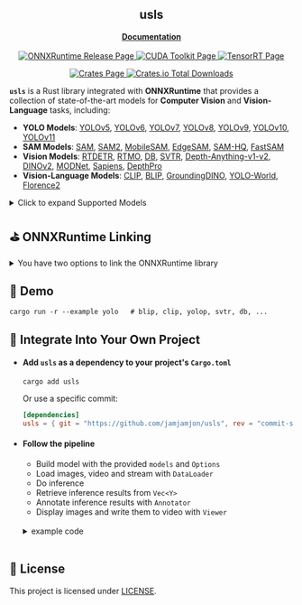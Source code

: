 <p align="center">
    <h2 align="center">usls</h2>
</p>

<p align="center">
    <a href="https://docs.rs/usls"><strong>Documentation</strong></a>
    <br>
    <br>
    <a href='https://github.com/microsoft/onnxruntime/releases'>
      <img src='https://img.shields.io/badge/ONNXRuntime-v1.19.x-239DFF?style=for-the-badge&logo=onnx' alt='ONNXRuntime Release Page'>
    </a>
    <a href='https://developer.nvidia.com/cuda-toolkit-archive'>
      <img src='https://img.shields.io/badge/CUDA-12.x-76B900?style=for-the-badge&logo=nvidia' alt='CUDA Toolkit Page'>
    </a>
    <a href='https://developer.nvidia.com/tensorrt'>
      <img src='https://img.shields.io/badge/TensorRT-10.x.x.x-76B900?style=for-the-badge&logo=nvidia' alt='TensorRT Page'>
    </a>
</p>

<p align="center">
   <a href='https://crates.io/crates/usls'>
      <img src='https://img.shields.io/crates/v/usls.svg?style=for-the-badge&logo=rust' alt='Crates Page'>
   </a>
   <!-- Documentation Badge -->
<!--    <a href="https://docs.rs/usls">
      <img src='https://img.shields.io/badge/Documents-usls-000000?style=for-the-badge&logo=docs.rs' alt='Documentation'>
   </a> -->
   <!-- Downloads Badge -->
   <a href="">
       <img alt="Crates.io Total Downloads" src="https://img.shields.io/crates/d/usls?style=for-the-badge&color=3ECC5F">
   </a>
    
</p>

**`usls`** is a Rust library integrated with **ONNXRuntime** that provides a collection of state-of-the-art models for **Computer Vision** and **Vision-Language** tasks, including:

- **YOLO Models**: [YOLOv5](https://github.com/ultralytics/yolov5), [YOLOv6](https://github.com/meituan/YOLOv6), [YOLOv7](https://github.com/WongKinYiu/yolov7), [YOLOv8](https://github.com/ultralytics/ultralytics), [YOLOv9](https://github.com/WongKinYiu/yolov9), [YOLOv10](https://github.com/THU-MIG/yolov10), [YOLOv11](https://github.com/ultralytics/ultralytics)
- **SAM Models**: [SAM](https://github.com/facebookresearch/segment-anything), [SAM2](https://github.com/facebookresearch/segment-anything-2), [MobileSAM](https://github.com/ChaoningZhang/MobileSAM), [EdgeSAM](https://github.com/chongzhou96/EdgeSAM), [SAM-HQ](https://github.com/SysCV/sam-hq), [FastSAM](https://github.com/CASIA-IVA-Lab/FastSAM)
- **Vision Models**: [RTDETR](https://arxiv.org/abs/2304.08069), [RTMO](https://github.com/open-mmlab/mmpose/tree/main/projects/rtmo), [DB](https://arxiv.org/abs/1911.08947), [SVTR](https://arxiv.org/abs/2205.00159), [Depth-Anything-v1-v2](https://github.com/LiheYoung/Depth-Anything), [DINOv2](https://github.com/facebookresearch/dinov2), [MODNet](https://github.com/ZHKKKe/MODNet), [Sapiens](https://arxiv.org/abs/2408.12569), [DepthPro](https://github.com/apple/ml-depth-pro)
- **Vision-Language Models**: [CLIP](https://github.com/openai/CLIP), [BLIP](https://arxiv.org/abs/2201.12086), [GroundingDINO](https://github.com/IDEA-Research/GroundingDINO), [YOLO-World](https://github.com/AILab-CVC/YOLO-World), [Florence2](https://arxiv.org/abs/2311.06242)

<details>
<summary>Click to expand Supported Models</summary>

## Supported Models

| Model                                                               | Task / Type                                                                                   | Example                    | CUDA f32 | CUDA f16 | TensorRT f32 | TensorRT f16 |
|---------------------------------------------------------------------|----------------------------------------------------------------------------------------------|----------------------------|----------|----------|--------------|--------------|
| [YOLOv5](https://github.com/ultralytics/yolov5)                    | Classification<br>Object Detection<br>Instance Segmentation                                       | [demo](examples/yolo)      | ✅       | ✅       | ✅           | ✅           |
| [YOLOv6](https://github.com/meituan/YOLOv6)                        | Object Detection                                                                             | [demo](examples/yolo)      | ✅       | ✅       | ✅           | ✅           |
| [YOLOv7](https://github.com/WongKinYiu/yolov7)                     | Object Detection                                                                             | [demo](examples/yolo)      | ✅       | ✅       | ✅           | ✅           |
| [YOLOv8](https://github.com/ultralytics/ultralytics)                | Object Detection<br>Instance Segmentation<br>Classification<br>Oriented Object Detection<br>Keypoint Detection | [demo](examples/yolo)      | ✅       | ✅       | ✅           | ✅           |
| [YOLOv8](https://github.com/ultralytics/ultralytics)                | Object Detection<br>Instance Segmentation<br>Classification<br>Oriented Object Detection<br>Keypoint Detection | [demo](examples/yolo)      | ✅       | ✅       | ✅           | ✅           |
| [YOLOv9](https://github.com/WongKinYiu/yolov9)                     | Object Detection                                                                             | [demo](examples/yolo)      | ✅       | ✅       | ✅           | ✅           |
| [YOLOv11](https://github.com/ultralytics/ultralytics)                | Object Detection<br>Instance Segmentation<br>Classification<br>Oriented Object Detection<br>Keypoint Detection | [demo](examples/yolo)      | ✅       | ✅       | ✅           | ✅           |
| [RTDETR](https://arxiv.org/abs/2304.08069)                         | Object Detection                                                                             | [demo](examples/yolo)      | ✅       | ✅       | ✅           | ✅           |
| [FastSAM](https://github.com/CASIA-IVA-Lab/FastSAM)                 | Instance Segmentation                                                                         | [demo](examples/yolo)      | ✅       | ✅       | ✅           | ✅           |
| [SAM](https://github.com/facebookresearch/segment-anything)         | Segment Anything                                                                             | [demo](examples/sam)       | ✅       | ✅       |              |              |
| [SAM2](https://github.com/facebookresearch/segment-anything-2)      | Segment Anything                                                                             | [demo](examples/sam)       | ✅       | ✅       |              |              |
| [MobileSAM](https://github.com/ChaoningZhang/MobileSAM)             | Segment Anything                                                                             | [demo](examples/sam)       | ✅       | ✅       |              |              |
| [EdgeSAM](https://github.com/chongzhou96/EdgeSAM)                  | Segment Anything                                                                             | [demo](examples/sam)       | ✅       | ✅       |              |              |
| [SAM-HQ](https://github.com/SysCV/sam-hq)                          | Segment Anything                                                                             | [demo](examples/sam)       | ✅       | ✅       |              |              |
| [YOLO-World](https://github.com/AILab-CVC/YOLO-World)               | Object Detection                                                                             | [demo](examples/yolo)      | ✅       | ✅       | ✅           | ✅           |
| [DINOv2](https://github.com/facebookresearch/dinov2)               | Vision-Self-Supervised                                                                        | [demo](examples/dinov2)    | ✅       | ✅       | ✅           | ✅           |
| [CLIP](https://github.com/openai/CLIP)                             | Vision-Language                                                                             | [demo](examples/clip)      | ✅       | ✅       | ✅ Visual<br>❌ Textual | ✅ Visual<br>❌ Textual |
| [BLIP](https://github.com/salesforce/BLIP)                         | Vision-Language                                                                             | [demo](examples/blip)      | ✅       | ✅       | ✅ Visual<br>❌ Textual | ✅ Visual<br>❌ Textual |
| [DB](https://arxiv.org/abs/1911.08947)                             | Text Detection                                                                               | [demo](examples/db)        | ✅       | ✅       | ✅           | ✅           |
| [SVTR](https://arxiv.org/abs/2205.00159)                           | Text Recognition                                                                            | [demo](examples/svtr)      | ✅       | ✅       | ✅           | ✅           |
| [RTMO](https://github.com/open-mmlab/mmpose/tree/main/projects/rtmo) | Keypoint Detection                                                                          | [demo](examples/rtmo)      | ✅       | ✅       | ❌           | ❌           |
| [YOLOPv2](https://arxiv.org/abs/2208.11434)                        | Panoptic Driving Perception                                                                   | [demo](examples/yolop)     | ✅       | ✅       | ✅           | ✅           |
| [Depth-Anything v1 & v2](https://github.com/LiheYoung/Depth-Anything)      | Monocular Depth Estimation                                                                    | [demo](examples/depth-anything) | ✅       | ✅       | ❌           | ❌           |
| [MODNet](https://github.com/ZHKKKe/MODNet)                         | Image Matting                                                                               | [demo](examples/modnet)    | ✅       | ✅       | ✅           | ✅           |
| [GroundingDINO](https://github.com/IDEA-Research/GroundingDINO)   | Open-Set Detection With Language                                                             | [demo](examples/grounding-dino) | ✅       | ✅       |              |              |
| [Sapiens](https://github.com/facebookresearch/sapiens/tree/main)   | Body Part Segmentation                                   | [demo](examples/sapiens) | ✅       | ✅       |              |              |
| [Florence2](https://arxiv.org/abs/2311.06242)   | a Variety of Vision Tasks | [demo](examples/florence2) | ✅       | ✅       |              |              |
| [DepthPro](https://github.com/apple/ml-depth-pro)     | Monocular Depth Estimation                   | [demo](examples/depth-pro) | ✅       | ✅       |            |            |



</details>


## ⛳️ ONNXRuntime Linking 

<details>
<summary>You have two options to link the ONNXRuntime library</summary>

- ### Option 1: Manual Linking

    - #### For detailed setup instructions, refer to the [ORT documentation](https://ort.pyke.io/setup/linking).

    - #### For Linux or macOS Users:
        - Download the ONNX Runtime package from the [Releases page](https://github.com/microsoft/onnxruntime/releases).
        - Set up the library path by exporting the `ORT_DYLIB_PATH` environment variable:
           ```shell
           export ORT_DYLIB_PATH=/path/to/onnxruntime/lib/libonnxruntime.so.1.19.0
           ```
       
- ### Option 2: Automatic Download
  Just use `--features auto`
  ```shell
  cargo run -r --example yolo --features auto
  ```

</details>

## 🎈 Demo

```Shell
cargo run -r --example yolo   # blip, clip, yolop, svtr, db, ...
```

## 🥂 Integrate Into Your Own Project

- #### Add `usls` as a dependency to your project's `Cargo.toml`
    ```Shell
    cargo add usls
    ```
    
    Or use a specific commit:
    ```Toml
    [dependencies]
    usls = { git = "https://github.com/jamjamjon/usls", rev = "commit-sha" }
    ```

- #### Follow the pipeline
    - Build model with the provided `models` and `Options`
    - Load images, video and stream with `DataLoader`
    - Do inference
    - Retrieve inference results from `Vec<Y>`
    - Annotate inference results with `Annotator`
    - Display images and write them to video with `Viewer` 

    <br/>
    <details>
    <summary>example code</summary>
    
    ```rust
    use usls::{models::YOLO, Annotator, DataLoader, Nms, Options, Vision, YOLOTask, YOLOVersion};

    fn main() -> anyhow::Result<()> {
        // Build model with Options
        let options = Options::new()
            .with_trt(0)
            .with_model("yolo/v8-m-dyn.onnx")?
            .with_yolo_version(YOLOVersion::V8) // YOLOVersion: V5, V6, V7, V8, V9, V10, RTDETR
            .with_yolo_task(YOLOTask::Detect) // YOLOTask: Classify, Detect, Pose, Segment, Obb
            .with_ixx(0, 0, (1, 2, 4).into())
            .with_ixx(0, 2, (0, 640, 640).into())
            .with_ixx(0, 3, (0, 640, 640).into())
            .with_confs(&[0.2]);
        let mut model = YOLO::new(options)?;
    
        // Build DataLoader to load image(s), video, stream
        let dl = DataLoader::new(
            // "./assets/bus.jpg", // local image
            // "images/bus.jpg",  // remote image
            // "../images-folder",  // local images (from folder)
            // "../demo.mp4",  // local video
            // "http://commondatastorage.googleapis.com/gtv-videos-bucket/sample/BigBuckBunny.mp4",  // online video
            "rtsp://admin:kkasd1234@192.168.2.217:554/h264/ch1/",  // stream
        )?
        .with_batch(2)  // iterate with batch_size = 2
        .build()?;
    
        // Build annotator
        let annotator = Annotator::new()
            .with_bboxes_thickness(4)
            .with_saveout("YOLO-DataLoader");
    
        // Build viewer
        let mut viewer = Viewer::new().with_delay(10).with_scale(1.).resizable(true);

        // Run and annotate results
        for (xs, _) in dl {
            let ys = model.forward(&xs, false)?;
            // annotator.annotate(&xs, &ys);
            let images_plotted = annotator.plot(&xs, &ys, false)?;

            // show image
            viewer.imshow(&images_plotted)?;

            // check out window and key event
            if !viewer.is_open() || viewer.is_key_pressed(usls::Key::Escape) {
                break;
            }

            // write video
            viewer.write_batch(&images_plotted)?;
  
            // Retrieve inference results
            for y in ys {
                // bboxes
                if let Some(bboxes) = y.bboxes() {
                    for bbox in bboxes {
                        println!(
                            "Bbox: {}, {}, {}, {}, {}, {}",
                            bbox.xmin(),
                            bbox.ymin(),
                            bbox.xmax(),
                            bbox.ymax(),
                            bbox.confidence(),
                            bbox.id(),
                        );
                    }
                }
            }
        }

        // finish video write
        viewer.finish_write()?;
    
        Ok(())
    }
    ```
    
    </details>
    </br>

## 📌 License
This project is licensed under [LICENSE](LICENSE).
